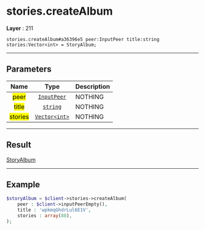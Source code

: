 # stories.createAlbum

**Layer** : 211

```tl
stories.createAlbum#a36396e5 peer:InputPeer title:string stories:Vector<int> = StoryAlbum;
```

---

## Parameters

| Name | Type | Description |
| :---: | :---: | :--- |
| <mark>peer</mark> | [`InputPeer`](type/InputPeer) | NOTHING |
| <mark>title</mark> | [`string`](type/string) | NOTHING |
| <mark>stories</mark> | [`Vector<int>`](type/int) | NOTHING |

---

## Result

[StoryAlbum](type/StoryAlbum)

---

## Example

```php
$storyAlbum = $client->stories->createAlbum(
	peer : $client->inputPeerEmpty(),
	title : 'wpkmqGhdrLul6E1V',
	stories : array(88),
);
```